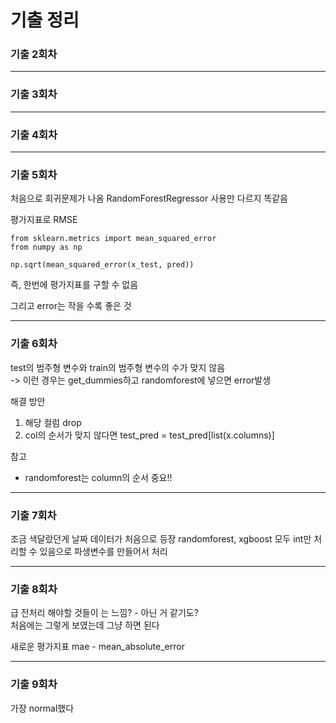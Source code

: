 # 기출 정리

### 기출 2회차 
---
### 기출 3회차
---
### 기출 4회차
---
### 기출 5회차
처음으로 회귀문제가 나옴
RandomForestRegressor 사용만 다르지 똑같음

평가지표로 RMSE 
~~~
from sklearn.metrics import mean_squared_error
from numpy as np

np.sqrt(mean_squared_error(x_test, pred))
~~~
즉, 한번에 평가지표를 구할 수 없음

그리고 error는 작을 수록 좋은 것

---
### 기출 6회차
test의 범주형 변수와 train의 범주형 변수의 수가 맞지 않음<br>
-> 이런 경우는 get_dummies하고 randomforest에 넣으면 error발생

해결 방안<br>
1. 해당 컬럼 drop
2. col의 순서가 맞지 않다면 test_pred = test_pred[list(x.columns)]<br>

참고
* randomforest는 column의 순서 중요!!

---
### 기출 7회차
조금 색달랐던게 날짜 데이터가 처음으로 등장
randomforest, xgboost 모두 int만 처리할 수 있음으로 파생변수를 만들어서 처리

---
### 기출 8회차
급 전처리 해야할 것들이 는 느낌? - 아닌 거 같기도?<br>
처음에는 그렇게 보였는데 그냥 하면 된다

새로운 평가지표 mae - mean_absolute_error

---
### 기출 9회차
가장 normal했다
